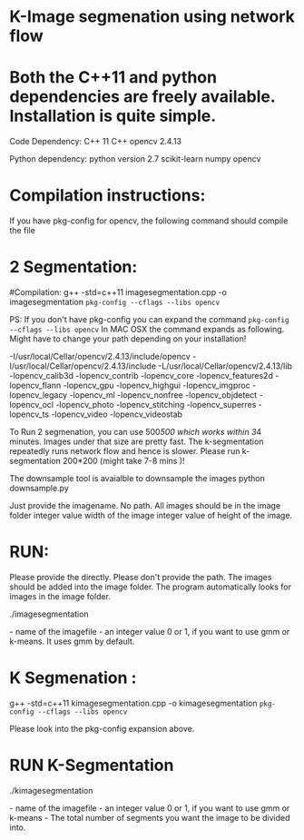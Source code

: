 
# K-Image segmenation using network flow
# Both the C++11 and python dependencies are freely available. Installation is quite simple.
Code Dependency:
C++ 11
C++ opencv 2.4.13

Python dependency:
  python version 2.7
  scikit-learn
  numpy
  opencv

# Compilation instructions:
If you have pkg-config for opencv, the following command should compile the file

# 2 Segmentation:

#Compilation:
g++ -std=c++11 imagesegmentation.cpp -o imagesegmentation `pkg-config --cflags --libs opencv`

PS: If you don't have pkg-config you can expand the command `pkg-config --cflags --libs opencv`
In MAC OSX the command expands as following. Might have to change your path depending on your installation!

-I/usr/local/Cellar/opencv/2.4.13/include/opencv -I/usr/local/Cellar/opencv/2.4.13/include -L/usr/local/Cellar/opencv/2.4.13/lib -lopencv_calib3d -lopencv_contrib -lopencv_core -lopencv_features2d -lopencv_flann -lopencv_gpu -lopencv_highgui -lopencv_imgproc -lopencv_legacy -lopencv_ml -lopencv_nonfree -lopencv_objdetect -lopencv_ocl -lopencv_photo -lopencv_stitching -lopencv_superres -lopencv_ts -lopencv_video -lopencv_videostab

To Run 2 segmenation, you can use 500*500 which works within 3*4 minutes. Images under that size are pretty fast. The k-segmentation repeatedly runs network flow and hence is slower. Please run k-segmentation 200*200 (might take 7-8 mins )!

The downsample tool is avaialble to downsample the images
python downsample.py <imagename> <width> <height>

<imagename> Just provide the imagename. No path. All images should be in the image folder
<width> integer value width of the image
<height> integer value of height of the image.

# RUN:
Please provide the <imagename> directly. Please don't provide the path. The images should be added into the image folder. The program automatically looks for images in the image folder.

./imagesegmentation <imagename> <clustering>

 <imagename> - name of the imagefile
 <clustering> - an integer value 0 or 1, if you want to use gmm or k-means. It uses gmm by default.
 
# K Segmenation :
 
 g++ -std=c++11 kimagesegmentation.cpp -o kimagesegmentation `pkg-config --cflags --libs opencv`
 
 Please look into the pkg-config expansion above.
 
# RUN K-Segmentation
 
 ./kimagesegmentation <imagename> <clustering> <numberOfSegments>
 
 <imagename> - name of the imagefile
 <clustering> - an integer value 0 or 1, if you want to use gmm or k-means
 <numberOfSegments> - The total number of segments you want the image to be divided into.
 
 
 
  
